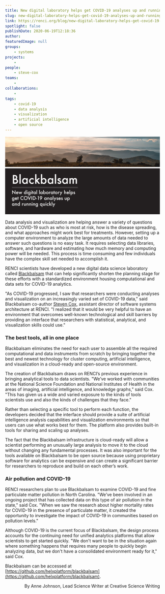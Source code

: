 ```yaml
---
title: New digital laboratory helps get COVID-19 analyses up and running quickly
slug: new-digital-laboratory-helps-get-covid-19-analyses-up-and-running-quickly
link: https://renci.org/blog/new-digital-laboratory-helps-get-covid-19-analyses-up-and-running-quickly/
spotlight: false
publishDate: 2020-06-19T12:18:36
author: 
featuredImage: null
groups:
    - systems
projects:
    - 
people:
    - steve-cox
teams: 
    - 
collaborations:
    - 
tags:
    - covid-19
    - data analysis
    - visualization
    - artificial intelligence
    - open source
---
```


![](./blackbalsam.png)

Data analysis and visualization are helping answer a variety of questions about COVID-19 such as who is most at risk, how is the disease spreading, and what approaches might work best for treatments. However, setting up a computer environment to analyze the large amounts of data needed to answer such questions is no easy task. It requires selecting data libraries, software, and hardware and estimating how much memory and computing power will be needed. This process is time consuming and few individuals have the complex skill set needed to accomplish it.

RENCI scientists have developed a new digital data science laboratory called [Blackbalsam](https://github.com/stevencox/blackbalsam) that can help significantly shorten the planning stage for these efforts with a standardized environment housing computational and data sets for COVID-19 analytics.

"As COVID-19 progressed, I saw that researchers were conducting analyses and visualization on an increasingly varied set of COVID-19 data," said Blackbalsam co-author [Steven Cox](/people/steve-cox), assistant director of software systems architecture at RENCI. "I realized that it would be very helpful to have an environment that overcomes well-known technological and skill barriers by providing an interface that researchers with statistical, analytical, and visualization skills could use."

### The best tools, all in one place

Blackbalsam eliminates the need for each user to assemble all the required computational and data instruments from scratch by bringing together the best and newest technology for cluster computing, artificial intelligence, and visualization in a cloud-ready and open-source environment.

The creation of Blackbalsam draws on RENCI’s previous experience in bringing analytical tools to data scientists. "We’ve worked with communities at the National Science Foundation and National Institutes of Health in the areas of imaging, artificial intelligence, and knowledge graphs," said Cox. "This has given us a wide and varied exposure to the kinds of tools scientists use and also the kinds of challenges that they face."

Rather than selecting a specific tool to perform each function, the developers decided that the interface should provide a suite of artificial intelligence analysis capabilities and visualization environments so that users can use what works best for them. The platform also provides built-in tools for sharing and scaling up analyses.

The fact that the Blackbalsam infrastructure is cloud-ready will allow a scientist performing an unusually large analysis to move it to the cloud without changing any fundamental processes. It was also important for the tools available on Blackbalsam to be open source because using proprietary software for analytics can be expensive and can create a significant barrier for researchers to reproduce and build on each other’s work.

### Air pollution and COVID-19

RENCI researchers plan to use Blackbalsam to examine COVID-19 and fine particulate matter pollution in North Carolina. "We’ve been involved in an ongoing project that has collected data on this type of air pollution in the state," said Cox. "When we saw the research about higher mortality rates for COVID-19 in the presence of particulate matter, it created the opportunity to investigate the impact of COVID-19 in communities based on pollution levels."

Although COVID-19 is the current focus of Blackbalsam, the design process accounts for the continuing need for unified analytics platforms that allow scientists to get started quickly. "We don't want to be in the situation again where something happens that requires many people to quickly begin analyzing data, but we don't have a consolidated environment ready for it," said Cox.

Blackbalsam can be accessed at [https://github.com/helxplatform/blackbalsam](https://github.com/helxplatform/blackbalsam).

<p style="text-align: right;">
  By Anne Johnson, Lead Science Writer at Creative Science Writing
</p>



